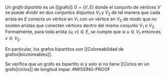Un _grafo bipartito_ es un [[grafo]] $G = (V, E)$ donde el conjunto de vértices $V$ se puede dividir en dos conjuntos disjuntos $V_1$ y $V_2$ de tal manera que cada arista en $E$ conecta un vértice en $V_1$ con un vértice en $V_2$ de modo que no existen aristas que conecten vértices dentro del mismo conjunto $V_1$ o $V_2$. Formalmente, para toda arista $\{u, v\} \in E$, se cumple que si $u \in V_1$ entonces $v \in V_2$.

En particular, los grafos bipartitos son [[Coloreabilidad de grafos|bicoloreables]].

Se verifica que un grafo es bipartito si y solo si no tiene [[Ciclos en un grafo|ciclos]] de longitud impar. #MISSING-PROOF 
